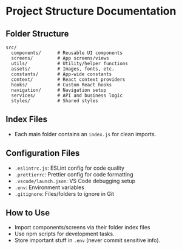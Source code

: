 # Project Structure Documentation

## Folder Structure
```
src/
  components/      # Reusable UI components
  screens/         # App screens/views
  utils/           # Utility/helper functions
  assets/          # Images, fonts, etc.
  constants/       # App-wide constants
  context/         # React context providers
  hooks/           # Custom React hooks
  navigation/      # Navigation setup
  services/        # API and business logic
  styles/          # Shared styles
```

## Index Files
- Each main folder contains an `index.js` for clean imports.

## Configuration Files
- `.eslintrc.js`: ESLint config for code quality
- `.prettierrc`: Prettier config for code formatting
- `.vscode/launch.json`: VS Code debugging setup
- `.env`: Environment variables
- `.gitignore`: Files/folders to ignore in Git

## How to Use
- Import components/screens via their folder index files 
- Use npm scripts for development tasks.
- Store important stuff  in `.env` (never commit sensitive info).

